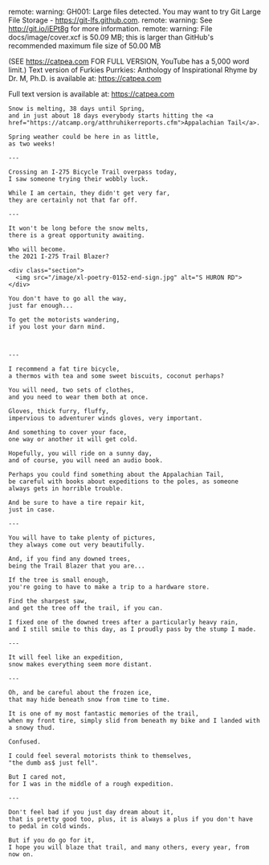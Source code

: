 remote: warning: GH001: Large files detected. You may want to try Git Large File Storage - https://git-lfs.github.com.
remote: warning: See http://git.io/iEPt8g for more information.
remote: warning: File docs/image/cover.xcf is 50.09 MB; this is larger than GitHub's recommended maximum file size of 50.00 MB

(SEE https://catpea.com FOR FULL VERSION, YouTube has a 5,000 word limit.)
Text version of Furkies Purrkies: Anthology of Inspirational Rhyme by Dr. M, Ph.D. is available at: https://catpea.com


Full text version is available at: https://catpea.com

<html>
  <head>
    <title>To The Trail Blazers</title>
    <meta name="date" content="2021-02-10T01:45:11.238Z">
    <meta name="image" content="poetry-0346-illustration.jpg" source="https://catpea.com/">
    <meta name="audio" content="poetry-0346.mp3">
  </head>
  <body>

    Snow is melting, 38 days until Spring,
    and in just about 18 days everybody starts hitting the <a href="https://atcamp.org/atthruhikerreports.cfm">Appalachian Tail</a>.

    Spring weather could be here in as little,
    as two weeks!

    ---

    Crossing an I-275 Bicycle Trail overpass today,
    I saw someone trying their wobbly luck.

    While I am certain, they didn't get very far,
    they are certainly not that far off.

    ---

    It won't be long before the snow melts,
    there is a great opportunity awaiting.

    Who will become.
    the 2021 I-275 Trail Blazer?

    <div class="section">
      <img src="/image/xl-poetry-0152-end-sign.jpg" alt="S HURON RD">
    </div>

    You don't have to go all the way,
    just far enough...

    To get the motorists wandering,
    if you lost your darn mind.



    ---

    I recommend a fat tire bicycle,
    a thermos with tea and some sweet biscuits, coconut perhaps?

    You will need, two sets of clothes,
    and you need to wear them both at once.

    Gloves, thick furry, fluffy,
    impervious to adventurer winds gloves, very important.

    And something to cover your face,
    one way or another it will get cold.

    Hopefully, you will ride on a sunny day,
    and of course, you will need an audio book.

    Perhaps you could find something about the Appalachian Tail,
    be careful with books about expeditions to the poles, as someone always gets in horrible trouble.

    And be sure to have a tire repair kit,
    just in case.

    ---

    You will have to take plenty of pictures,
    they always come out very beautifully.

    And, if you find any downed trees,
    being the Trail Blazer that you are...

    If the tree is small enough,
    you're going to have to make a trip to a hardware store.

    Find the sharpest saw,
    and get the tree off the trail, if you can.

    I fixed one of the downed trees after a particularly heavy rain,
    and I still smile to this day, as I proudly pass by the stump I made.

    ---

    It will feel like an expedition,
    snow makes everything seem more distant.

    ---

    Oh, and be careful about the frozen ice,
    that may hide beneath snow from time to time.

    It is one of my most fantastic memories of the trail,
    when my front tire, simply slid from beneath my bike and I landed with a snowy thud.

    Confused.

    I could feel several motorists think to themselves,
    "the dumb as$ just fell".

    But I cared not,
    for I was in the middle of a rough expedition.

    ---

    Don't feel bad if you just day dream about it,
    that is pretty good too, plus, it is always a plus if you don't have to pedal in cold winds.

    But if you do go for it,
    I hope you will blaze that trail, and many others, every year, from now on.
















  </body>
</html>
